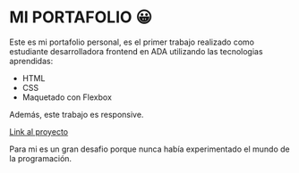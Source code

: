# MI PORTAFOLIO 😀

Este es mi portafolio personal, es el primer trabajo realizado como estudiante desarrolladora frontend en ADA utilizando las tecnologias aprendidas:

- HTML
- CSS
- Maquetado con Flexbox

Además, este trabajo es responsive.

[Link al proyecto](https://main--rick-and-morty-react-sass.netlify.app/)

Para mi es un gran desafio porque nunca había experimentado el mundo de la programación.
